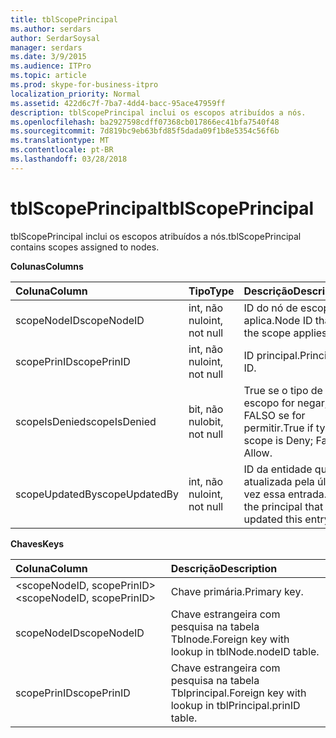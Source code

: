 ```yaml
---
title: tblScopePrincipal
ms.author: serdars
author: SerdarSoysal
manager: serdars
ms.date: 3/9/2015
ms.audience: ITPro
ms.topic: article
ms.prod: skype-for-business-itpro
localization_priority: Normal
ms.assetid: 422d6c7f-7ba7-4dd4-bacc-95ace47959ff
description: tblScopePrincipal inclui os escopos atribuídos a nós.
ms.openlocfilehash: ba2927598cdff07368cb017866ec41bfa7540f48
ms.sourcegitcommit: 7d819bc9eb63bfd85f5dada09f1b8e5354c56f6b
ms.translationtype: MT
ms.contentlocale: pt-BR
ms.lasthandoff: 03/28/2018
---
```

# <a name="tblscopeprincipal"></a><span data-ttu-id="db442-103">tblScopePrincipal</span><span class="sxs-lookup"><span data-stu-id="db442-103">tblScopePrincipal</span></span>
 
<span data-ttu-id="db442-104">tblScopePrincipal inclui os escopos atribuídos a nós.</span><span class="sxs-lookup"><span data-stu-id="db442-104">tblScopePrincipal contains scopes assigned to nodes.</span></span>
  
<span data-ttu-id="db442-105">**Colunas**</span><span class="sxs-lookup"><span data-stu-id="db442-105">**Columns**</span></span>

|<span data-ttu-id="db442-106">**Coluna**</span><span class="sxs-lookup"><span data-stu-id="db442-106">**Column**</span></span>|<span data-ttu-id="db442-107">**Tipo**</span><span class="sxs-lookup"><span data-stu-id="db442-107">**Type**</span></span>|<span data-ttu-id="db442-108">**Descrição**</span><span class="sxs-lookup"><span data-stu-id="db442-108">**Description**</span></span>|
|:-----|:-----|:-----|
|<span data-ttu-id="db442-109">scopeNodeID</span><span class="sxs-lookup"><span data-stu-id="db442-109">scopeNodeID</span></span>  <br/> |<span data-ttu-id="db442-110">int, não nulo</span><span class="sxs-lookup"><span data-stu-id="db442-110">int, not null</span></span>  <br/> |<span data-ttu-id="db442-111">ID do nó de escopo se aplica.</span><span class="sxs-lookup"><span data-stu-id="db442-111">Node ID that the scope applies to.</span></span>  <br/> |
|<span data-ttu-id="db442-112">scopePrinID</span><span class="sxs-lookup"><span data-stu-id="db442-112">scopePrinID</span></span>  <br/> |<span data-ttu-id="db442-113">int, não nulo</span><span class="sxs-lookup"><span data-stu-id="db442-113">int, not null</span></span>  <br/> |<span data-ttu-id="db442-114">ID principal.</span><span class="sxs-lookup"><span data-stu-id="db442-114">Principal ID.</span></span>  <br/> |
|<span data-ttu-id="db442-115">scopeIsDenied</span><span class="sxs-lookup"><span data-stu-id="db442-115">scopeIsDenied</span></span>  <br/> |<span data-ttu-id="db442-116">bit, não nulo</span><span class="sxs-lookup"><span data-stu-id="db442-116">bit, not null</span></span>  <br/> |<span data-ttu-id="db442-117">True se o tipo de escopo for negar; FALSO se for permitir.</span><span class="sxs-lookup"><span data-stu-id="db442-117">True if type of scope is Deny; False if Allow.</span></span>  <br/> |
|<span data-ttu-id="db442-118">scopeUpdatedBy</span><span class="sxs-lookup"><span data-stu-id="db442-118">scopeUpdatedBy</span></span>  <br/> |<span data-ttu-id="db442-119">int, não nulo</span><span class="sxs-lookup"><span data-stu-id="db442-119">int, not null</span></span>  <br/> |<span data-ttu-id="db442-120">ID da entidade que atualizada pela última vez essa entrada.</span><span class="sxs-lookup"><span data-stu-id="db442-120">ID of the principal that last updated this entry.</span></span>  <br/> |
   
<span data-ttu-id="db442-121">**Chaves**</span><span class="sxs-lookup"><span data-stu-id="db442-121">**Keys**</span></span>

|<span data-ttu-id="db442-122">**Coluna**</span><span class="sxs-lookup"><span data-stu-id="db442-122">**Column**</span></span>|<span data-ttu-id="db442-123">**Descrição**</span><span class="sxs-lookup"><span data-stu-id="db442-123">**Description**</span></span>|
|:-----|:-----|
|<span data-ttu-id="db442-124">\<scopeNodeID, scopePrinID\></span><span class="sxs-lookup"><span data-stu-id="db442-124">\<scopeNodeID, scopePrinID\></span></span>  <br/> |<span data-ttu-id="db442-125">Chave primária.</span><span class="sxs-lookup"><span data-stu-id="db442-125">Primary key.</span></span>  <br/> |
|<span data-ttu-id="db442-126">scopeNodeID</span><span class="sxs-lookup"><span data-stu-id="db442-126">scopeNodeID</span></span>  <br/> |<span data-ttu-id="db442-127">Chave estrangeira com pesquisa na tabela Tblnode.</span><span class="sxs-lookup"><span data-stu-id="db442-127">Foreign key with lookup in tblNode.nodeID table.</span></span>  <br/> |
|<span data-ttu-id="db442-128">scopePrinID</span><span class="sxs-lookup"><span data-stu-id="db442-128">scopePrinID</span></span>  <br/> |<span data-ttu-id="db442-129">Chave estrangeira com pesquisa na tabela Tblprincipal.</span><span class="sxs-lookup"><span data-stu-id="db442-129">Foreign key with lookup in tblPrincipal.prinID table.</span></span>  <br/> |
   

